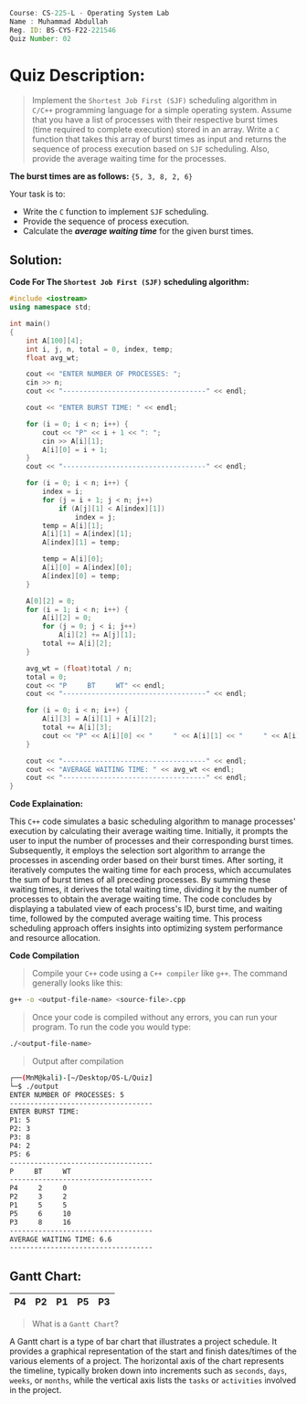 ```jsx
Course: CS-225-L - Operating System Lab
Name : Muhammad Abdullah
Reg. ID: BS-CYS-F22-221546
Quiz Number: 02
```

# Quiz Description:

> Implement the `Shortest Job First (SJF)` scheduling algorithm in `C/C++` programming language for a simple operating system. Assume that you have a list of processes with their respective burst times (time required to complete execution) stored in an array. Write a `C` function that takes this array of burst times as input and returns the sequence of process execution based on `SJF` scheduling. Also, provide the average waiting time for the processes.

**The burst times are as follows:** `{5, 3, 8, 2, 6}`

Your task is to:
- Write the `C` function to implement `SJF` scheduling.
- Provide the sequence of process execution.
- Calculate the _**average waiting time**_ for the given burst times.

## Solution:

**Code For The `Shortest Job First (SJF)` scheduling algorithm:**

```c++
#include <iostream>
using namespace std;

int main() 
{
    int A[100][4];
    int i, j, n, total = 0, index, temp;
    float avg_wt;

    cout << "ENTER NUMBER OF PROCESSES: ";
    cin >> n;
    cout << "-----------------------------------" << endl;

    cout << "ENTER BURST TIME: " << endl;

    for (i = 0; i < n; i++) {
        cout << "P" << i + 1 << ": ";
        cin >> A[i][1];
        A[i][0] = i + 1;
    }
    cout << "-----------------------------------" << endl;

    for (i = 0; i < n; i++) {
        index = i;
        for (j = i + 1; j < n; j++)
            if (A[j][1] < A[index][1])
                index = j;
        temp = A[i][1];
        A[i][1] = A[index][1];
        A[index][1] = temp;

        temp = A[i][0];
        A[i][0] = A[index][0];
        A[index][0] = temp;
    }

    A[0][2] = 0;
    for (i = 1; i < n; i++) {
        A[i][2] = 0;
        for (j = 0; j < i; j++)
            A[i][2] += A[j][1];
        total += A[i][2];
    }

    avg_wt = (float)total / n;
    total = 0;
    cout << "P     BT     WT" << endl;
    cout << "-----------------------------------" << endl;

    for (i = 0; i < n; i++) {
        A[i][3] = A[i][1] + A[i][2];
        total += A[i][3];
        cout << "P" << A[i][0] << "     " << A[i][1] << "     " << A[i][2] << endl;
    }

    cout << "-----------------------------------" << endl;
    cout << "AVERAGE WAITING TIME: " << avg_wt << endl;
    cout << "-----------------------------------" << endl;
}
```

**Code Explaination:**

This `C++` code simulates a basic scheduling algorithm to manage processes' execution by calculating their average waiting time. Initially, it prompts the user to input the number of processes and their corresponding burst times. Subsequently, it employs the selection sort algorithm to arrange the processes in ascending order based on their burst times. After sorting, it iteratively computes the waiting time for each process, which accumulates the sum of burst times of all preceding processes. By summing these waiting times, it derives the total waiting time, dividing it by the number of processes to obtain the average waiting time. The code concludes by displaying a tabulated view of each process's ID, burst time, and waiting time, followed by the computed average waiting time. This process scheduling approach offers insights into optimizing system performance and resource allocation.

**Code Compilation**

> Compile your `C++` code using a `C++ compiler` like `g++`. The command generally looks like this:

```bash
g++ -o <output-file-name> <source-file>.cpp
```

>  Once your code is compiled without any errors, you can run your program. To run the code you would type:

```bash
./<output-file-name>
```

> Output after compilation

```bash
┌──(MnM@kali)-[~/Desktop/OS-L/Quiz]
└─$ ./output
ENTER NUMBER OF PROCESSES: 5
-----------------------------------
ENTER BURST TIME:
P1: 5
P2: 3
P3: 8
P4: 2
P5: 6
-----------------------------------
P     BT     WT
-----------------------------------
P4     2     0
P2     3     2
P1     5     5
P5     6     10
P3     8     16
-----------------------------------
AVERAGE WAITING TIME: 6.6
-----------------------------------
```

## Gantt Chart:

| P4 | P2 | P1 | P5 | P3 |
| -- | -- | -- | -- | -- |

> What is a `Gantt Chart`?

A Gantt chart is a type of bar chart that illustrates a project schedule. It provides a graphical representation of the start and finish dates/times of the various elements of a project. The horizontal axis of the chart represents the timeline, typically broken down into increments such as `seconds`, `days`, `weeks`, or `months`, while the vertical axis lists the `tasks` or `activities` involved in the project.
